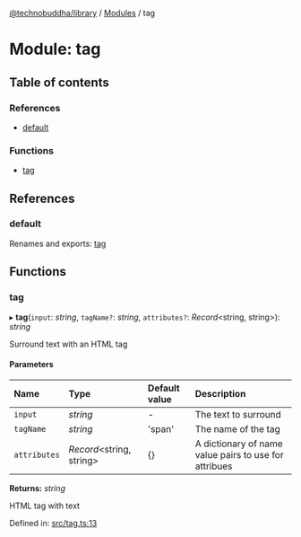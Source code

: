 [@technobuddha/library](../..) / [Modules](../Modules.md) / tag

# Module: tag

## Table of contents

### References

- [default](tag.md#default)

### Functions

- [tag](tag.md#tag)

## References

### default

Renames and exports: [tag](tag.md#tag)

## Functions

### tag

▸ **tag**(`input`: *string*, `tagName?`: *string*, `attributes?`: *Record*<string, string\>): *string*

Surround text with an HTML tag

#### Parameters

| Name | Type | Default value | Description |
| :------ | :------ | :------ | :------ |
| `input` | *string* | - | The text to surround |
| `tagName` | *string* | 'span' | The name of the tag |
| `attributes` | *Record*<string, string\> | {} | A dictionary of name value pairs to use for attribues |

**Returns:** *string*

HTML tag with text

Defined in: [src/tag.ts:13](../../src/tag.ts#L13)
